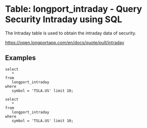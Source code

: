 # Table: longport_intraday - Query Security Intraday using SQL

The Intraday table is used to obtain the intraday data of security.

https://open.longportapp.com/en/docs/quote/pull/intraday

## Examples

```sql+postgres
select
   *
from
   longport_intraday
where
   symbol = 'TSLA.US' limit 10;
```

```sql+sqlite
select
   *
from
   longport_intraday
where
   symbol = 'TSLA.US' limit 10;
```
